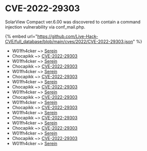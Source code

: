 # CVE-2022-29303

SolarView Compact ver.6.00 was discovered to contain a command injection vulnerability via conf_mail.php.

{% embed url="https://github.com/Live-Hack-CVE/full_database/blob/main/cves/2022/CVE-2022-29303.json" %}


* W01fh4cker ~> [Serein](https://www.alice-snow.ru/2022/database/cve-2022-29303/serein-w01fh4cker)
* Chocapikk ~> [CVE-2022-29303](https://www.alice-snow.ru/2022/database/cve-2022-29303/cve-2022-29303-chocapikk)
* W01fh4cker ~> [Serein](https://www.alice-snow.ru/2022/database/cve-2022-29303/serein-w01fh4cker)
* Chocapikk ~> [CVE-2022-29303](https://www.alice-snow.ru/2022/database/cve-2022-29303/cve-2022-29303-chocapikk)
* W01fh4cker ~> [Serein](https://www.alice-snow.ru/2022/database/cve-2022-29303/serein-w01fh4cker)
* Chocapikk ~> [CVE-2022-29303](https://www.alice-snow.ru/2022/database/cve-2022-29303/cve-2022-29303-chocapikk)
* W01fh4cker ~> [Serein](https://www.alice-snow.ru/2022/database/cve-2022-29303/serein-w01fh4cker)
* Chocapikk ~> [CVE-2022-29303](https://www.alice-snow.ru/2022/database/cve-2022-29303/cve-2022-29303-chocapikk)
* W01fh4cker ~> [Serein](https://www.alice-snow.ru/2022/database/cve-2022-29303/serein-w01fh4cker)
* Chocapikk ~> [CVE-2022-29303](https://www.alice-snow.ru/2022/database/cve-2022-29303/cve-2022-29303-chocapikk)
* W01fh4cker ~> [Serein](https://www.alice-snow.ru/2022/database/cve-2022-29303/serein-w01fh4cker)
* Chocapikk ~> [CVE-2022-29303](https://www.alice-snow.ru/2022/database/cve-2022-29303/cve-2022-29303-chocapikk)
* W01fh4cker ~> [Serein](https://www.alice-snow.ru/2022/database/cve-2022-29303/serein-w01fh4cker)
* Chocapikk ~> [CVE-2022-29303](https://www.alice-snow.ru/2022/database/cve-2022-29303/cve-2022-29303-chocapikk)
* W01fh4cker ~> [Serein](https://www.alice-snow.ru/2022/database/cve-2022-29303/serein-w01fh4cker)
* Chocapikk ~> [CVE-2022-29303](https://www.alice-snow.ru/2022/database/cve-2022-29303/cve-2022-29303-chocapikk)
* W01fh4cker ~> [Serein](https://www.alice-snow.ru/2022/database/cve-2022-29303/serein-w01fh4cker)
* Chocapikk ~> [CVE-2022-29303](https://www.alice-snow.ru/2022/database/cve-2022-29303/cve-2022-29303-chocapikk)
* W01fh4cker ~> [Serein](https://www.alice-snow.ru/2022/database/cve-2022-29303/serein-w01fh4cker)